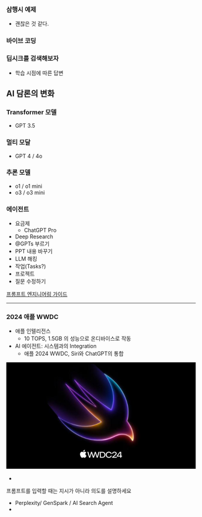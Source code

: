 ### 삼행시 예제

- 괜찮은 것 같다.

### 바이브 코딩

### 딥시크를 검색해보자

- 학습 시점에 따른 답변

## AI 담론의 변화

### Transformer 모델

- GPT 3.5

### 멀티 모달

- GPT 4 / 4o

### 추론 모델

- o1 / o1 mini
- o3 / o3 mini

### 에이전트

- 요금제
	- ChatGPT Pro
- Deep Research
- @GPTs 부르기
- PPT 내용 바꾸기
- LLM 해킹
- 작업(Tasks?)
- 프로젝트
- 질문 수정하기

[프롬프트 엔지니어링 가이드](https://www.promptingguide.ai/kr)

---

### 2024 애플 WWDC

- 애플 인텔리전스
	- 10 TOPS, 1.5GB 의 성능으로 온디바이스로 작동
- AI 에이전트: 시스템과의 Integration
	- 애플 2024 WWDC, Siri와 ChatGPT의 통합

![](attachments/chatgpt-apple_inteligence.png)

-

프롬프트를 입력할 때는 지시가 아니라 의도를 설명하세요


- Perplexity/ GenSpark / AI Search Agent
- 